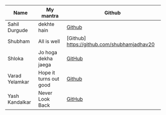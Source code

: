 | Name           | My mantra             | Github                                       |
| -------------- | --------------------- | -------------------------------------------- |
| Sahil Durgude       | dekhte hain           | [Github](https://github.com/sxhil)
|Shubham         | All is well           |[Github] https://github.com/shubhamjadhav20   |
|Shloka          | Jo hoga dekha jaega   | [GitHub](https://github.com/chicken-biryani) |
| Varad Yelamkar | Hope it turns out good | [Github](https://github.com/BubbleeTea)     |
| Yash Kandalkar | Never Look Back | [GitHub](https://github.com/YashKandalkar/) |
